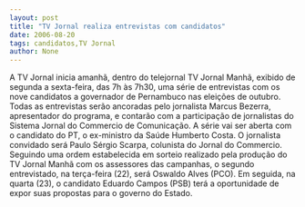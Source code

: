 ```yaml
---
layout: post
title: "TV Jornal realiza entrevistas com candidatos"
date: 2006-08-20
tags: candidatos,TV Jornal
author: None
---
```

A&nbsp;TV Jornal inicia amanhã, dentro do telejornal TV Jornal Manhã, exibido de segunda a sexta-feira, das 7h às 7h30, uma série de entrevistas com os nove candidatos a governador de Pernambuco nas eleições de outubro. 
Todas as entrevistas serão ancoradas pelo jornalista Marcus Bezerra, apresentador do programa, e contarão com a participação de jornalistas do Sistema Jornal do Commercio de Comunicação. A série vai ser aberta com o candidato do PT, o ex-ministro da Saúde Humberto Costa. O jornalista convidado será Paulo Sérgio Scarpa, colunista do Jornal do Commercio. Seguindo uma ordem estabelecida em sorteio realizado pela produção do TV Jornal Manhã com os assessores das campanhas, o segundo entrevistado, na terça-feira (22), será Oswaldo Alves (PCO). Em seguida, na quarta (23), o candidato Eduardo Campos (PSB) terá a oportunidade de expor suas propostas para o governo do Estado. 